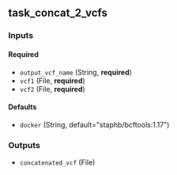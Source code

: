 
## task_concat_2_vcfs

### Inputs

#### Required

  * `output_vcf_name` (String, **required**)
  * `vcf1` (File, **required**)
  * `vcf2` (File, **required**)

#### Defaults

  * `docker` (String, default="staphb/bcftools:1.17")

### Outputs

  * `concatenated_vcf` (File)
